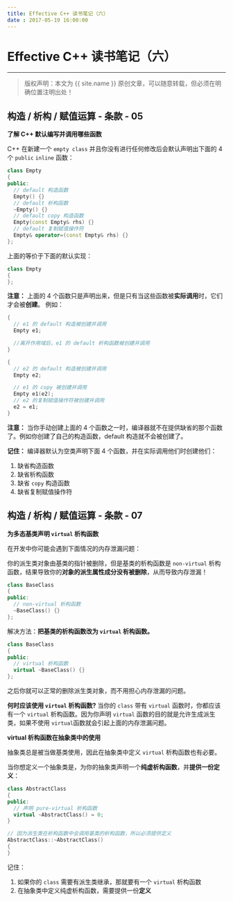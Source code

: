 ```yaml
---
title: Effective C++ 读书笔记（六）
date : 2017-05-19 16:00:00
---
```


# Effective C++ 读书笔记（六）
***
> 版权声明：本文为 {{ site.name }} 原创文章，可以随意转载，但必须在明确位置注明出处！ 

## 构造 / 析构 / 赋值运算 - 条款 - 05

**了解 C++ 默认编写并调用哪些函数**

C++ 在新建一个 `empty class` 并且你没有进行任何修改后会默认声明出下面的 4 个 `public` `inline` 函数：
```cpp
class Empty
{
public:
  // default 构造函数
  Empty() {}
  // default 析构函数
  ~Empty() {}
  // default copy 构造函数
  Empty(const Empty& rhs) {}
  // default 复制赋值操作符
  Empty& operator=(const Empty& rhs) {}
};
```
上面的等价于下面的默认实现：
```cpp
class Empty
{
};
```

**注意：** 上面的 4 个函数只是声明出来，但是只有当这些函数被**实际调用**时，它们才会被**创建**。
例如：
```cpp
{
  // e1 的 default 构造被创建并调用
  Empty e1;

  //离开作用域后，e1 的 default 析构函数被创建并调用
}

{
  // e2 的 default 构造被创建并调用
  Empty e2;

  // e1 的 copy 被创建并调用
  Empty e1(e2);
  // e2 的复制赋值操作符被创建并调用
  e2 = e1;
}
```

**注意：** 当你手动创建上面的 4 个函数之一时，编译器就不在提供缺省的那个函数了。例如你创建了自己的构造函数，default 构造就不会被创建了。

**记住：**
编译器默认为空类声明下面 4 个函数，并在实际调用他们时创建他们：
1. 缺省构造函数
2. 缺省析构函数
3. 缺省 `copy` 构造函数
4. 缺省复制赋值操作符


## 构造 / 析构 / 赋值运算 - 条款 - 07

**为多态基类声明 `virtual` 析构函数**


在开发中你可能会遇到下面情况的内存泄漏问题：

你的派生类对象由基类的指针被删除，但是基类的析构函数是 `non-virtual` 析构函数，结果导致你的**对象的派生属性成分没有被删除**，从而导致内存泄漏！
```cpp
class BaseClass
{
public:
  // non-virtual 析构函数
  ~BaseClass() {}
};
```


解决方法：**把基类的析构函数改为 `virtual` 析构函数。**
```cpp
class BaseClass
{
public:
  // virtual 析构函数
  virtual ~BaseClass() {}
};
```
之后你就可以正常的删除派生类对象，而不用担心内存泄漏的问题。

**何时应该使用 `virtual` 析构函数?**
当你的 `class` 带有 `virtual` 函数时，你都应该有一个 `virtual` 析构函数。因为你声明 `virtual` 函数的目的就是允许生成派生类，如果不使用 `virtual`函数就会引起上面的内存泄漏问题。

**virtual 析构函数在抽象类中的使用**

抽象类总是被当做基类使用，因此在抽象类中定义 `virtual` 析构函数也有必要。

当你想定义一个抽象类是，为你的抽象类声明一个**纯虚析构函数**，并**提供一份定义**：
```cpp
class AbstractClass
{
public:
  // 声明 pure-virtual 析构函数
  virtual ~AbstractClass() = 0;
}

// 因为派生类在析构函数中会调用基类的析构函数，所以必须提供定义
AbstractClass::~AbstractClass()
{
}
```

记住：
1. 如果你的 `class` 需要有派生类继承，那就要有一个 `virtual` 析构函数
2. 在抽象类中定义纯虚析构函数，需要提供一份**定义**

